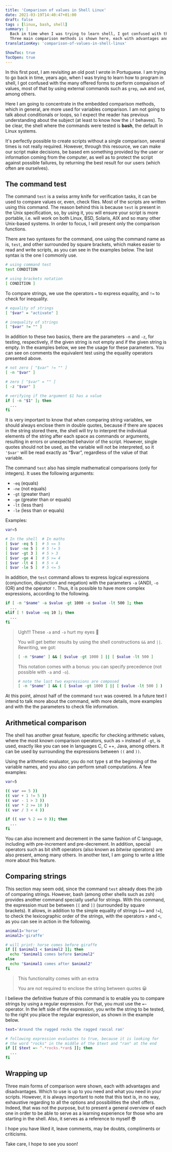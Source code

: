 ```yaml
---
title: 'Comparison of values in Shell Linux'
date: 2021-03-19T14:40:47+01:00
draft: false
tags : [linux, bash, shell]
summary: |
  Back in time when I was trying to learn shell, I got confused with the many forms to perform comparison of values.
  Three main comparison methods is shown here, each with advantages and disadvantages.
translationKey: 'comparison-of-values-in-shell-linux'

ShowToc: true
TocOpen: true
---
```


In this first post, I am revisiting an old post I wrote in Portuguese. I am trying to go back in time, years ago, when I was trying to learn how to program in shell, I got confused with the many offered forms to perform comparison of values, most of that by using external commands such as `grep`, `awk` and `sed`, among others.

Here I am going to concentrate in the embedded comparison methods, which in general, are more used for variables comparison. I am not going to talk about conditionals or loops, so I expect the reader has previous understanding about the subject (at least to know how the `if` behaves). To be clear, the shell where the commands were tested is **bash**, the default in Linux systems.

It's perfectly possible to create scripts without a single comparison, several times is not really required. However, through this resource, we can make our script make decisions, be based em something provided by the user or information coming from the computer, as well as to protect the script against possible failures, by returning the best result for our users (which often are ourselves).

The command test
----------------

The command `test` is a swiss army knife for verification tasks, it can be used to compare values or, even, check files. Most of the scripts are written using this command. The reason behind this is because `test` is present in the Unix specification, so, by using it, you will ensure your script is more portable, i.e. will work on both Linux, BSD, Solaris, AIX and so many other Unix-based systems. In order to focus, I will present only the comparison functions.

There are two syntaxes for the command, one using the command name as is, `test`, and other surrounded by square brackets, which makes easier to read and write scripts, as you can see in the examples below. The last syntax is the one I commonly use.

```bash
# using command test
test CONDITION

# using brackets notation
[ CONDITION ]
```

To compare strings, we use the operators `=` to express equality, and `!=` to check for inequality.

```bash
# equality of strings
[ "$var" = "activate" ]

# inequality of strings
[ "$var" != "" ]
```

In addition to these two basics, there are the parameters `-n` and `-z`, for testing, respectively, if the given string is not empty and if the given string is empty. In the examples below, we see the usage for these parameters. You can see on comments the equivalent test using the equality operators presented above.

```bash
# not zero [ "$var" != "" ]
[ -n "$var" ]

# zero [ "$var" = "" ]
[ -z "$var" ]

# verifying if the argument $1 has a value
if [ -n "$1" ]; then
  ...
fi
```

It is very important to know that when comparing string variables, we should always enclose them in double quotes, because if there are spaces in the string stored there, the shell will try to interpret the individual elements of the string after each space as commands or arguments, resulting in errors or unexpected behavior of the script. However, single quotes should not be used, as the variable will not be interpreted, so it `'$var'` will be read exactly as “$var”, regardless of the value of that variable.

The command `test` also has simple mathematical comparisons (only for integers). It uses the following arguments:

- `-eq` (equals)
- `-ne` (not equals)
- `-gt` (greater than)
- `-ge` (greater than or equals)
- `-lt` (less than)
- `-le` (less than or equals)

Examples:

```bash
var=5

# In the shell  # In maths
[ $var -eq 5 ]  # 5 == 5
[ $var -ne 5 ]  # 5 != 5
[ $var -gt 3 ]  # 5 > 3
[ $var -ge 4 ]  # 5 >= 4
[ $var -lt 4 ]  # 5 < 4
[ $var -le 5 ]  # 5 <= 5
```

In addition, the `test` command allows to express logical expressions (conjunction, disjunction and negation) with the parameters `-a` (AND), `-o` (OR) and the operator `!`. Thus, it is possible to have more complex expressions, according to the following.

```bash
if [ -n "$name" -a $value -gt 1000 -o $value -lt 500 ]; then
  ...
elif [ ! $value -eq 10 ]; then
  ...
fi
```

> Ugh!!! These `-a` and `-o` hurt my eyes 🙈
>
> You will get better results by using the shell constructions `&&` and `||`. Rewriting, we got:
>
> ```bash
> [ -n "$name" ] && [ $value -gt 1000 ] || [ $value -lt 500 ]
> ```
>
> This notation comes with a bonus: you can specify precedence (not possible with `-a` and `-o`).
>
>
> ```bash
> # note the last two expressions are composed
> [ -n "$name" ] && ( [ $value -gt 1000 ] || [ $value -lt 500 ] )
> ```

At this point, almost half of the command `test` was covered. In a future text I intend to talk more about the command, with more details, more examples and with the the parameters to check file information.

Arithmetical comparison
-----------------------

The shell has another great feature, specific for checking arithmetic values, where the most known comparison operators, such as `>` instead of `-gt`, is used, exactly like you can see in languages ​​C, C ++, Java, among others. It can be used by surrounding the expressions between `((` and `))`.

Using the arithmetic evaluator, you do not type `$` at the beginning of the variable names, and you also can perform small computations. A few examples:

```bash
var=5

(( var == 5 ))
(( var + 1 != 5 ))
(( var - 1 > 3 ))
(( var * 2 >= 10 ))
(( var / 3 < 4 ))

if (( var % 2 == 0 )); then
  ...
fi
```

You can also increment and decrement in the same fashion of C language, including with pre-increment and pre-decrement. In addition, special operators such as bit shift operators (also known as _bitwise_ operators) are also present, among many others. In another text, I am going to write a little more about this feature.

Comparing strings
-----------------

This section may seem odd, since the command `test` already does the job of comparing strings. However, bash (among other shells such as zsh) provides another command specially useful for strings. With this command, the expression must be between `[[` and `]]` (surrounded by square brackets). It allows, in addition to the simple equality of strings (`==` and `!=`), to check the lexicographic order of the strings, with the operators `>` and `<`, as you can see in action in the following.

```bash
animal1='horse'
animal2='giraffe'

# will print: horse comes before giraffe
if [[ $animal1 < $animal2 ]]; then
  echo "$animal1 comes before $animal2"
else
  echo "$animal1 comes after $animal2"
fi
```

> This functionality comes with an extra 
>
> You are not required to enclose the string between quotes 😀

I believe the definitive feature of this command is to enable you to compare strings by using a regular expression. For that, you must use the `=~` operator. In the left side of the expression, you write the string to be tested, to the right you place the regular expression, as shown in the example below.

```bash
text='Around the rugged rocks the ragged rascal ran'

# following expression evaluates to true, because it is looking for
# the word "rocks" in the middle of the $text and "ran" at the end
if [[ $text =~ ^.*rocks.*ran$ ]]; then
  ...
fi
```

Wrapping up
-----------

Three main forms of comparison were shown, each with advantages and disadvantages. Which to use is up to you need and what you need in your scripts. However, it is always important to note that this text is, in no way, exhaustive regarding to all the options and possibilities the shell offers. Indeed, that was not the purpose, but to present a general overview of each one in order to be able to serve as a learning experience for those who are starting in the shell. Also, it serves as a reference to myself 😎

I hope you have liked it, leave comments, may be doubts, compliments or criticisms.

Take care, I hope to see you soon!
